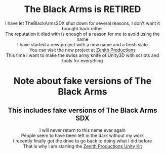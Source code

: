 <div align='center'>

# The Black Arms is RETIRED  
I have let TheBlackArmsSDX shut down for several reasons, I don't want it brought back either  
The reputation it died with is enough of a reason for me to avoid using the name  
I have started a new project with a new name and a fresh slate  
You can visit the new project at [Zenith Productions](https://github.com/Zenith-Productions/ZPUK)  
This time I want to make the swiss army knife of Unity3D with scripts and tools for everything  

# Note about fake versions of The Black Arms  
## This includes fake versions of The Black Arms SDX  
I will never return to this name ever again  
People seem to have been left in the dark without my work  
I recently finally got the drive to go back to doing what I did before  
That is why I am starting the [Zenith Productions Unity Kit](https://github.com/Zenith-Productions/ZPUK)  
